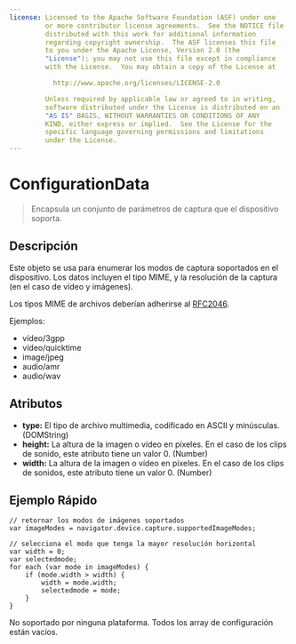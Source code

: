 ```yaml
---
license: Licensed to the Apache Software Foundation (ASF) under one
         or more contributor license agreements.  See the NOTICE file
         distributed with this work for additional information
         regarding copyright ownership.  The ASF licenses this file
         to you under the Apache License, Version 2.0 (the
         "License"); you may not use this file except in compliance
         with the License.  You may obtain a copy of the License at

           http://www.apache.org/licenses/LICENSE-2.0

         Unless required by applicable law or agreed to in writing,
         software distributed under the License is distributed on an
         "AS IS" BASIS, WITHOUT WARRANTIES OR CONDITIONS OF ANY
         KIND, either express or implied.  See the License for the
         specific language governing permissions and limitations
         under the License.
---
```


ConfigurationData
=================

> Encapsula un conjunto de parámetros de captura que el dispositivo soporta.

Descripción
-----------

Este objeto se usa para enumerar los modos de captura soportados en el dispositivo. Los datos incluyen el tipo MIME, y la resolución de la captura (en el caso de vídeo y imágenes).  

Los tipos MIME de archivos deberían adherirse al [RFC2046](http://www.ietf.org/rfc/rfc2046.txt).

Ejemplos:

- vídeo/3gpp
- vídeo/quicktime
- image/jpeg
- audio/amr
- audio/wav 

Atributos
---------

- __type:__ El tipo de archivo multimedia, codificado en ASCII y minúsculas. (DOMString)
- __height:__ La altura de la imagen o vídeo en píxeles. En el caso de los clips de sonido, este atributo tiene un valor 0. (Number)
- __width:__ La altura de la imagen o vídeo en píxeles. En el caso de los clips de sonidos, este atributo tiene un valor 0. (Number)

Ejemplo Rápido
--------------

    // retornar los modos de imágenes soportados
    var imageModes = navigator.device.capture.supportedImageModes;

    // selecciona el modo que tenga la mayor resolución horizontal
    var width = 0;
    var selectedmode;
    for each (var mode in imageModes) {
        if (mode.width > width) {
            width = mode.width;
            selectedmode = mode;
        }
    }


No soportado por ninguna plataforma. Todos los array de configuración están vacíos.
